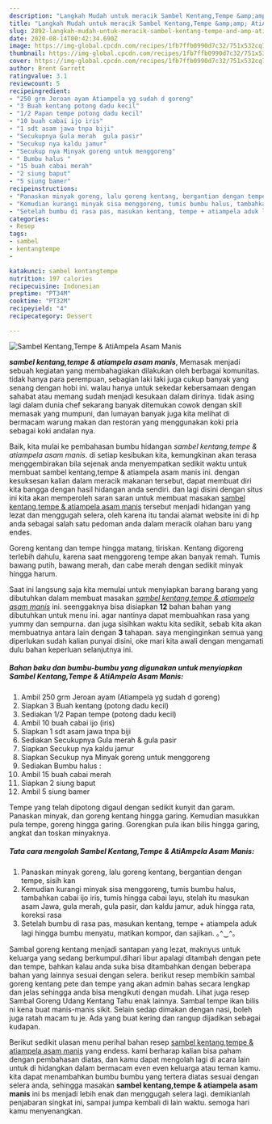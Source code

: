 ```yaml
---
description: "Langkah Mudah untuk meracik Sambel Kentang,Tempe &amp;amp; AtiAmpela Asam Manis Lezat"
title: "Langkah Mudah untuk meracik Sambel Kentang,Tempe &amp;amp; AtiAmpela Asam Manis Lezat"
slug: 2892-langkah-mudah-untuk-meracik-sambel-kentang-tempe-and-amp-atiampela-asam-manis-lezat
date: 2020-08-14T00:42:34.690Z
image: https://img-global.cpcdn.com/recipes/1fb7ffb0990d7c32/751x532cq70/sambel-kentangtempe-atiampela-asam-manis-foto-resep-utama.jpg
thumbnail: https://img-global.cpcdn.com/recipes/1fb7ffb0990d7c32/751x532cq70/sambel-kentangtempe-atiampela-asam-manis-foto-resep-utama.jpg
cover: https://img-global.cpcdn.com/recipes/1fb7ffb0990d7c32/751x532cq70/sambel-kentangtempe-atiampela-asam-manis-foto-resep-utama.jpg
author: Brent Garrett
ratingvalue: 3.1
reviewcount: 5
recipeingredient:
- "250 grm Jeroan ayam Atiampela yg sudah d goreng"
- "3 Buah kentang potong dadu kecil"
- "1/2 Papan tempe potong dadu kecil"
- "10 buah cabai ijo iris"
- "1 sdt asam jawa tnpa biji"
- "Secukupnya Gula merah  gula pasir"
- "Secukup nya kaldu jamur"
- "Secukup nya Minyak goreng untuk menggoreng"
- " Bumbu halus "
- "15 buah cabai merah"
- "2 siung baput"
- "5 siung bamer"
recipeinstructions:
- "Panaskan minyak goreng, lalu goreng kentang, bergantian dengan tempe, sisih kan"
- "Kemudian kurangi minyak sisa menggoreng, tumis bumbu halus, tambahkan cabai ijo iris, tumis hingga cabai layu, stelah itu masukan asam Jawa, gula merah, gula pasir, dan kaldu jamur, aduk hingga rata, koreksi rasa"
- "Setelah bumbu di rasa pas, masukan kentang, tempe + atiampela aduk lagi hingga bumbu menyatu, matikan kompor, dan sajikan. ｡^‿^｡"
categories:
- Resep
tags:
- sambel
- kentangtempe
- 

katakunci: sambel kentangtempe  
nutrition: 197 calories
recipecuisine: Indonesian
preptime: "PT34M"
cooktime: "PT32M"
recipeyield: "4"
recipecategory: Dessert

---
```



![Sambel Kentang,Tempe &amp; AtiAmpela Asam Manis](https://img-global.cpcdn.com/recipes/1fb7ffb0990d7c32/751x532cq70/sambel-kentangtempe-atiampela-asam-manis-foto-resep-utama.jpg)

<b><i>sambel kentang,tempe &amp; atiampela asam manis</i></b>, Memasak menjadi sebuah kegiatan yang membahagiakan dilakukan oleh berbagai komunitas. tidak hanya para perempuan, sebagian laki laki juga cukup banyak yang senang dengan hobi ini. walau hanya untuk sekedar kebersamaan dengan sahabat atau memang sudah menjadi kesukaan dalam dirinya. tidak asing lagi dalam dunia chef sekarang banyak ditemukan cowok dengan skill memasak yang mumpuni, dan lumayan banyak juga kita melihat di bermacam warung makan dan restoran yang menggunakan koki pria sebagai koki andalan nya.

Baik, kita mulai ke pembahasan bumbu hidangan <i>sambel kentang,tempe &amp; atiampela asam manis</i>. di setiap kesibukan kita, kemungkinan akan terasa menggembirakan bila sejenak anda menyempatkan sedikit waktu untuk membuat sambel kentang,tempe &amp; atiampela asam manis ini. dengan kesuksesan kalian dalam meracik makanan tersebut, dapat membuat diri kita bangga dengan hasil hidangan anda sendiri. dan lagi disini dengan situs ini kita akan memperoleh saran saran untuk membuat masakan <u>sambel kentang,tempe &amp; atiampela asam manis</u> tersebut menjadi hidangan yang lezat dan menggugah selera, oleh karena itu tandai alamat website ini di hp anda sebagai salah satu pedoman anda dalam meracik olahan baru yang endes.

Goreng kentang dan tempe hingga matang, tiriskan. Kentang digoreng terlebih dahulu, karena saat menggoreng tempe akan banyak remah. Tumis bawang putih, bawang merah, dan cabe merah dengan sedikit minyak hingga harum.


Saat ini langsung saja kita memulai untuk menyiapkan barang barang yang dibutuhkan dalam membuat masakan <u><i>sambel kentang,tempe &amp; atiampela asam manis</i></u> ini. seenggaknya bisa disiapkan <b>12</b> bahan bahan yang dibutuhkan untuk menu ini. agar nantinya dapat membuahkan rasa yang yummy dan sempurna. dan juga sisihkan waktu kita sedikit, sebab kita akan membuatnya antara lain dengan <b>3</b> tahapan. saya menginginkan semua yang diperlukan sudah kalian punyai disini, oke mari kita awali dengan mengamati dulu bahan keperluan selanjutnya ini.

<!--inarticleads1-->

##### Bahan baku dan bumbu-bumbu yang digunakan untuk menyiapkan Sambel Kentang,Tempe &amp; AtiAmpela Asam Manis:

1. Ambil 250 grm Jeroan ayam (Atiampela yg sudah d goreng)
1. Siapkan 3 Buah kentang (potong dadu kecil)
1. Sediakan 1/2 Papan tempe (potong dadu kecil)
1. Ambil 10 buah cabai ijo (iris)
1. Siapkan 1 sdt asam jawa tnpa biji
1. Sediakan Secukupnya Gula merah &amp; gula pasir
1. Siapkan Secukup nya kaldu jamur
1. Siapkan Secukup nya Minyak goreng untuk menggoreng
1. Sediakan  Bumbu halus :
1. Ambil 15 buah cabai merah
1. Siapkan 2 siung baput
1. Ambil 5 siung bamer


Tempe yang telah dipotong digaul dengan sedikit kunyit dan garam. Panaskan minyak, dan goreng kentang hingga garing. Kemudian masukkan pula tempe, goreng hingga garing. Gorengkan pula ikan bilis hingga garing, angkat dan toskan minyaknya. 

<!--inarticleads2-->

##### Tata cara mengolah Sambel Kentang,Tempe &amp; AtiAmpela Asam Manis:

1. Panaskan minyak goreng, lalu goreng kentang, bergantian dengan tempe, sisih kan
1. Kemudian kurangi minyak sisa menggoreng, tumis bumbu halus, tambahkan cabai ijo iris, tumis hingga cabai layu, stelah itu masukan asam Jawa, gula merah, gula pasir, dan kaldu jamur, aduk hingga rata, koreksi rasa
1. Setelah bumbu di rasa pas, masukan kentang, tempe + atiampela aduk lagi hingga bumbu menyatu, matikan kompor, dan sajikan. ｡^‿^｡


Sambal goreng kentang menjadi santapan yang lezat, maknyus untuk keluarga yang sedang berkumpul.dihari libur apalagi ditambah dengan pete dan tempe, bahkan kalau anda suka bisa ditambahkan dengan beberapa bahan yang lainnya sesuai dengan selera. berikut resep membikin sambal goreng kentang pete dan tempe yang akan admin bahas secara lengkap dan jelas sehingga anda bisa mengikuti dengan mudah. Lihat juga resep Sambal Goreng Udang Kentang Tahu enak lainnya. Sambal tempe ikan bilis ni kena buat manis-manis sikit. Selain sedap dimakan dengan nasi, boleh juga ratah macam tu je. Ada yang buat kering dan rangup dijadikan sebagai kudapan. 

Berikut sedikit ulasan menu perihal bahan resep <u>sambel kentang,tempe &amp; atiampela asam manis</u> yang endess. kami berharap kalian bisa paham dengan pembahasan diatas, dan kamu dapat mengolah lagi di acara lain untuk di hidangkan dalam bermacam even even keluarga atau teman kamu. kita dapat menambahkan bumbu bumbu yang tertera diatas sesuai dengan selera anda, sehingga masakan <b>sambel kentang,tempe &amp; atiampela asam manis</b> ini bs menjadi lebih enak dan menggugah selera lagi. demikianlah penjabaran singkat ini, sampai jumpa kembali di lain waktu. semoga hari kamu menyenangkan.
